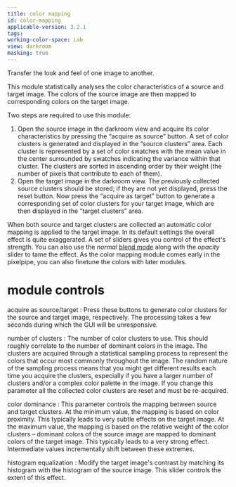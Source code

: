 ```yaml
---
title: color mapping
id: color-mapping
applicable-version: 3.2.1
tags: 
working-color-space: Lab 
view: darkroom
masking: true
---
```


Transfer the look and feel of one image to another. 

This module statistically analyses the color characteristics of a source and target image. The colors of the source image are then mapped to corresponding colors on the target image.

Two steps are required to use this module:

1. Open the source image in the darkroom view and acquire its color characteristics by pressing the “acquire as source” button. A set of color clusters is generated and displayed in the “source clusters” area. Each cluster is represented by a set of color swatches with the mean value in the center surrounded by swatches indicating the variance within that cluster. The clusters are sorted in ascending order by their weight (the number of pixels that contribute to each of them).
1. Open the target image in the darkroom view. The previously collected source clusters should be stored; if they are not yet displayed, press the reset button. Now press the “acquire as target” button to generate a corresponding set of color clusters for your target image, which are then displayed in the “target clusters” area.

When both source and target clusters are collected an automatic color mapping is applied to the target image. In its default settings the overall effect is quite exaggerated. A set of sliders gives you control of the effect's strength. You can also use the _normal_ [blend mode](../../darkroom/masking-and-blending/blend-modes.md) along with the _opacity_ slider to tame the effect. As the color mapping module comes early in the pixelpipe, you can also finetune the colors with later modules.

# module controls

acquire as source/target
: Press these buttons to generate color clusters for the source and target image, respectively. The processing takes a few seconds during which the GUI will be unresponsive.

number of clusters
: The number of color clusters to use. This should roughly correlate to the number of dominant colors in the image. The clusters are acquired through a statistical sampling process to represent the colors that occur most commonly throughout the image. The random nature of the sampling process means that you might get different results each time you acquire the clusters, especially if you have a larger number of clusters and/or a complex color palette in the image. If you change this parameter all the collected color clusters are reset and must be re-acquired.

color dominance
: This parameter controls the mapping between source and target clusters. At the minimum value, the mapping is based on color proximity. This typically leads to very subtle effects on the target image. At the maximum value, the mapping is based on the relative weight of the color clusters – dominant colors of the source image are mapped to dominant colors of the target image. This typically leads to a very strong effect. Intermediate values incrementally shift between these extremes.

histogram equalization
: Modify the target image's contrast by matching its histogram with the histogram of the source image. This slider controls the extent of this effect.
